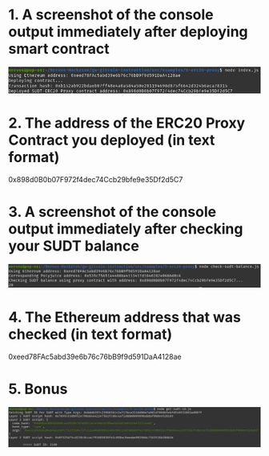 # 1. A screenshot of the console output immediately after deploying smart contract

![ERC20 Proxy Deployment](images/erc20_proxy_deployment.png)

# 2. The address of the ERC20 Proxy Contract you deployed (in text format)

0x898d0B0b07F972f4dec74Ccb29bfe9e35Df2d5C7

# 3. A screenshot of the console output immediately after checking your SUDT balance

![SUDT Balance](images/sudt_balance.png)

# 4. The Ethereum address that was checked (in text format)

0xeed78FAc5abd39e6b76c76bB9f9d591DaA4128ae

# 5. Bonus

![Get SUDT ID](images/get_sudt_id.png)
